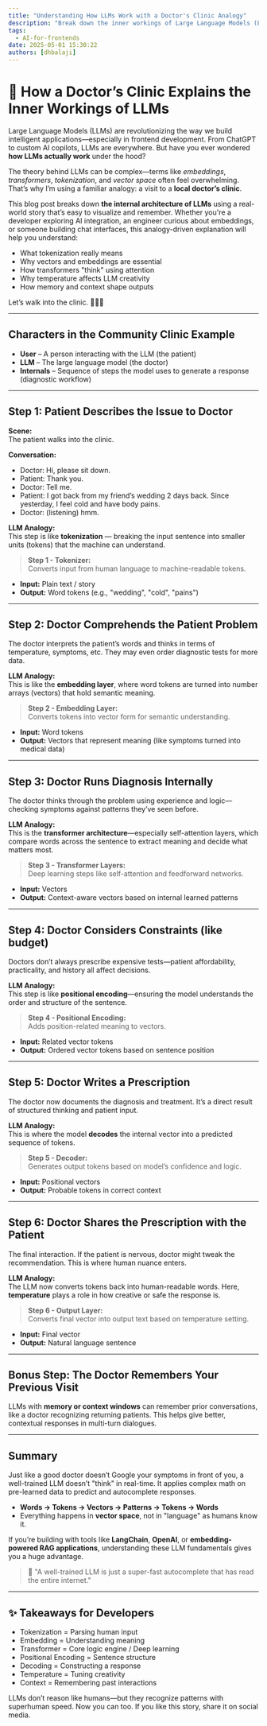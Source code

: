 ```yaml
---
title: "Understanding How LLMs Work with a Doctor's Clinic Analogy"
description: "Break down the inner workings of Large Language Models (LLMs) using an easy-to-follow analogy of a doctor's clinic. Learn about tokenization, embeddings, transformer architecture, and more."
tags:
  - AI-for-frontends
date: 2025-05-01 15:30:22
authors: [dhbalaji]
---
```


# 🏥 How a Doctor’s Clinic Explains the Inner Workings of LLMs

Large Language Models (LLMs) are revolutionizing the way we build intelligent applications—especially in frontend development. From ChatGPT to custom AI copilots, LLMs are everywhere. But have you ever wondered **how LLMs actually work** under the hood?

The theory behind LLMs can be complex—terms like _embeddings_, _transformers_, _tokenization_, and _vector space_ often feel overwhelming. That’s why I’m using a familiar analogy: a visit to a **local doctor’s clinic**.

This blog post breaks down **the internal architecture of LLMs** using a real-world story that’s easy to visualize and remember. Whether you're a developer exploring AI integration, an engineer curious about embeddings, or someone building chat interfaces, this analogy-driven explanation will help you understand:

- What tokenization really means  
- Why vectors and embeddings are essential  
- How transformers "think" using attention  
- Why temperature affects LLM creativity  
- How memory and context shape outputs  

Let’s walk into the clinic. 🚶‍♂️💊

---

## Characters in the Community Clinic Example

- **User** – A person interacting with the LLM (the patient)
- **LLM** – The large language model (the doctor)
- **Internals** – Sequence of steps the model uses to generate a response (diagnostic workflow)

---

## Step 1: Patient Describes the Issue to Doctor

**Scene:**  
The patient walks into the clinic.

**Conversation:**


- Doctor: Hi, please sit down.
- Patient: Thank you.
- Doctor: Tell me.
- Patient: I got back from my friend’s wedding 2 days back. Since yesterday, I feel cold and have body pains.
- Doctor: (listening) hmm.


**LLM Analogy:**  
This step is like **tokenization** — breaking the input sentence into smaller units (tokens) that the machine can understand.

> **Step 1 - Tokenizer:**  
> Converts input from human language to machine-readable tokens.

- **Input:** Plain text / story  
- **Output:** Word tokens (e.g., "wedding", "cold", "pains")

---

## Step 2: Doctor Comprehends the Patient Problem

The doctor interprets the patient’s words and thinks in terms of temperature, symptoms, etc. They may even order diagnostic tests for more data.

**LLM Analogy:**  
This is like the **embedding layer**, where word tokens are turned into number arrays (vectors) that hold semantic meaning.

> **Step 2 - Embedding Layer:**  
> Converts tokens into vector form for semantic understanding.

- **Input:** Word tokens  
- **Output:** Vectors that represent meaning (like symptoms turned into medical data)

---

## Step 3: Doctor Runs Diagnosis Internally

The doctor thinks through the problem using experience and logic—checking symptoms against patterns they’ve seen before.

**LLM Analogy:**  
This is the **transformer architecture**—especially self-attention layers, which compare words across the sentence to extract meaning and decide what matters most.

> **Step 3 - Transformer Layers:**  
> Deep learning steps like self-attention and feedforward networks.

- **Input:** Vectors  
- **Output:** Context-aware vectors based on internal learned patterns

---

## Step 4: Doctor Considers Constraints (like budget)

Doctors don’t always prescribe expensive tests—patient affordability, practicality, and history all affect decisions.

**LLM Analogy:**  
This step is like **positional encoding**—ensuring the model understands the order and structure of the sentence.

> **Step 4 - Positional Encoding:**  
> Adds position-related meaning to vectors.

- **Input:** Related vector tokens  
- **Output:** Ordered vector tokens based on sentence position

---

## Step 5: Doctor Writes a Prescription

The doctor now documents the diagnosis and treatment. It’s a direct result of structured thinking and patient input.

**LLM Analogy:**  
This is where the model **decodes** the internal vector into a predicted sequence of tokens.

> **Step 5 - Decoder:**  
> Generates output tokens based on model’s confidence and logic.

- **Input:** Positional vectors  
- **Output:** Probable tokens in correct context

---

## Step 6: Doctor Shares the Prescription with the Patient

The final interaction. If the patient is nervous, doctor might tweak the recommendation. This is where human nuance enters.

**LLM Analogy:**  
The LLM now converts tokens back into human-readable words. Here, **temperature** plays a role in how creative or safe the response is.

> **Step 6 - Output Layer:**  
> Converts final vector into output text based on temperature setting.

- **Input:** Final vector  
- **Output:** Natural language sentence

---

## Bonus Step: The Doctor Remembers Your Previous Visit

LLMs with **memory or context windows** can remember prior conversations, like a doctor recognizing returning patients. This helps give better, contextual responses in multi-turn dialogues.

---

## Summary

Just like a good doctor doesn’t Google your symptoms in front of you, a well-trained LLM doesn’t "think" in real-time. It applies complex math on pre-learned data to predict and autocomplete responses.

- **Words → Tokens → Vectors → Patterns → Tokens → Words**
- Everything happens in **vector space**, not in "language" as humans know it.

If you’re building with tools like **LangChain**, **OpenAI**, or **embedding-powered RAG applications**, understanding these LLM fundamentals gives you a huge advantage.

> 🧠 "A well-trained LLM is just a super-fast autocomplete that has read the entire internet."

---

## ✨ Takeaways for Developers

- Tokenization = Parsing human input  
- Embedding = Understanding meaning  
- Transformer = Core logic engine / Deep learning
- Positional Encoding = Sentence structure  
- Decoding = Constructing a response  
- Temperature = Tuning creativity  
- Context = Remembering past interactions

LLMs don’t reason like humans—but they recognize patterns with superhuman speed. Now you can too. If you like this story, share it on social media.
